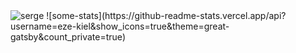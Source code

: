 <img src="https://forthebadge.com/images/badges/certified-yourboyserge.svg" alt="serge" class="center">
![some-stats](https://github-readme-stats.vercel.app/api?username=eze-kiel&show_icons=true&theme=great-gatsby&count_private=true)
